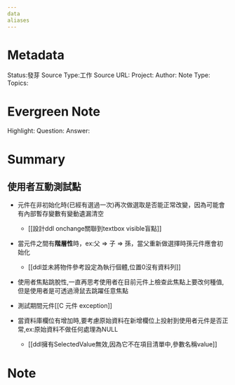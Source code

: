 ```yaml
---
data
aliases
---
```

# Metadata
Status:發芽
Source Type:工作
Source URL:
Project:
Author:
Note Type:
Topics:

# Evergreen Note
Highlight:
Question:
Answer:
# Summary
## 使用者互動測試點
- 元件在非初始化時(已經有選過一次)再次做選取是否能正常改變，因為可能會有內部暫存變數有變動遺漏清空
  - [[設計ddl onchange關聯到textbox visible盲點]]
- 當元件之間有**階層性**時，ex:父 => 子 => 孫，當父重新做選擇時孫元件應會初始化
  - [[ddl並未將物件參考設定為執行個體,位置0沒有資料列]]
- 使用者焦點跳脫性,一直再思考使用者在目前元件上檢查此焦點上要改何種值,但是使用者是可透過滑鼠去跳躍任意焦點

- 測試期間元件[[C 元件 exception]]
- 當資料庫欄位有增加時,要考慮原始資料在新增欄位上投射到使用者元件是否正常,ex:原始資料不做任何處理為NULL
  - [[ddl擁有SelectedValue無效,因為它不在項目清單中,參數名稱value]]


# Note






